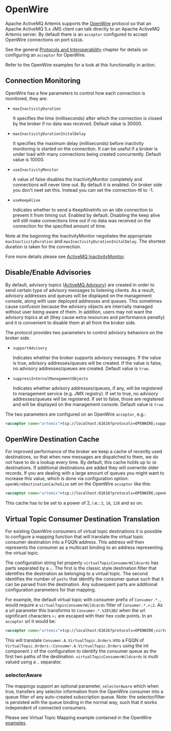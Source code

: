 # OpenWire

Apache ActiveMQ Artemis supports the
[OpenWire](http://activemq.apache.org/openwire.html) protocol so that an Apache
ActiveMQ 5.x JMS client can talk directly to an Apache ActiveMQ Artemis server.
By default there is an `acceptor` configured to accept OpenWire connections on
port `61616`.

See the general [Protocols and Interoperability](protocols-interoperability.md)
chapter for details on configuring an `acceptor` for OpenWire.

Refer to the OpenWire examples for a look at this functionality in action.

## Connection Monitoring

OpenWire has a few parameters to control how each connection is monitored, they
are:

- `maxInactivityDuration`

  It specifies the time (milliseconds) after which the connection is closed by
  the broker if no data was received.  Default value is 30000.

- `maxInactivityDurationInitalDelay`

  It specifies the maximum delay (milliseconds) before inactivity monitoring is
  started on the connection. It can be useful if a broker is under load with many
  connections being created concurrently. Default value is 10000.

- `useInactivityMonitor`

  A value of false disables the InactivityMonitor completely and connections
  will never time out. By default it is enabled. On broker side you don't neet
  set this. Instead you can set the connection-ttl to -1.

- `useKeepAlive`

  Indicates whether to send a KeepAliveInfo on an idle connection to prevent it
  from timing out. Enabled by default.  Disabling the keep alive will still make
  connections time out if no data was received on the connection for the
  specified amount of time.

Note at the beginning the InactivityMonitor negotiates the appropriate
`maxInactivityDuration` and `maxInactivityDurationInitalDelay`. The shortest
duration is taken for the connection.

Fore more details please see [ActiveMQ
InactivityMonitor](http://activemq.apache.org/activemq-inactivitymonitor.html).

## Disable/Enable Advisories

By default, advisory topics ([ActiveMQ
Advisory](http://activemq.apache.org/advisory-message.html)) are created in
order to send certain type of advisory messages to listening clients. As a
result, advisory addresses and queues will be displayed on the management
console, along with user deployed addresses and queues. This sometimes cause
confusion because the advisory objects are internally managed without user
being aware of them. In addition, users may not want the advisory topics at all
(they cause extra resources and performance penalty) and it is convenient to
disable them at all from the broker side.

The protocol provides two parameters to control advisory behaviors on the
broker side.

- `supportAdvisory`

  Indicates whether the broker supports advisory messages. If the value is true,
  advisory addresses/queues will be created.  If the value is false, no advisory
  addresses/queues are created. Default value is `true`. 

- `suppressInternalManagementObjects`

  Indicates whether advisory addresses/queues, if any, will be registered to
  management service (e.g. JMX registry). If set to true, no advisory
  addresses/queues will be registered. If set to false, those are registered and
  will be displayed on the management console. Default value is `true`.

The two parameters are configured on an OpenWire `acceptor`, e.g.:

```xml
<acceptor name="artemis">tcp://localhost:61616?protocols=OPENWIRE;supportAdvisory=true;suppressInternalManagementObjects=false</acceptor>
```

## OpenWire Destination Cache
For improved performance of the broker we keep a cache of recently used destinations, so that when new messages are dispatched to them,
we do not have to do a lookup every time. By default, this cache holds up to `16` destinations. If additional destinations are added 
they will overwrite older records.
If you are dealing with a large amount of queues you might want to increase this value, which is done via configuration option:
`openWireDestinationCacheSize` set on the OpenWire `acceptor` like this:
```xml
<acceptor name="artemis">tcp://localhost:61616?protocols=OPENWIRE;openWireDestinationCacheSize=64</acceptor>
```

This cache has to be set to a power of 2, i.e.: `2`, `16`, `128` and so on.

## Virtual Topic Consumer Destination Translation

For existing OpenWire consumers of virtual topic destinations it is possible to
configure a mapping function that will translate the virtual topic consumer
destination into a FQQN address. This address will then represents the consumer as a
multicast binding to an address representing the virtual topic. 

The configuration string list property `virtualTopicConsumerWildcards` has parts
separated by a `;`. The first is the classic style destination filter that
identifies the destination as belonging to a virtual topic. The second
identifies the number of `paths` that identify the consumer queue such that it
can be parsed from the destination. Any subsequent parts are additional configuration
parameters for that mapping.

For example, the default virtual topic with consumer prefix of `Consumer.*.`, would require a
`virtualTopicConsumerWildcards` filter of `Consumer.*.>;2`. As a url parameter
this transforms to `Consumer.*.%3E%3B2` when the url significant characters
`>;` are escaped with their hex code points. In an `acceptor` url it would be:

```xml
<acceptor name="artemis">tcp://localhost:61616?protocols=OPENWIRE;virtualTopicConsumerWildcards=Consumer.*.%3E%3B2</acceptor>
```

This will translate `Consumer.A.VirtualTopic.Orders` into a FQQN of
`VirtualTopic.Orders::Consumer.A.VirtualTopic.Orders` using the int component `2` of the
configuration to identify the consumer queue as the first two paths of the
destination. `virtualTopicConsumerWildcards` is multi valued using a `,`
separator.

### selectorAware
The mappings support an optional parameter, `selectorAware` which when true, transfers any selector information from the
OpenWire consumer into a queue filter of any auto-created subscription queue. Note: the selector/filter is persisted with
the queue binding in the normal way, such that it works independent of connected consumers.

Please see Virtual Topic Mapping example contained in the OpenWire
[examples](examples.md).